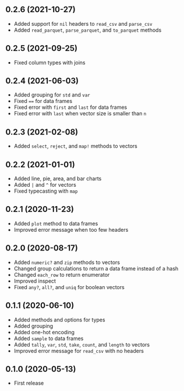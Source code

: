 ## 0.2.6 (2021-10-27)

- Added support for `nil` headers to `read_csv` and `parse_csv`
- Added `read_parquet`, `parse_parquet`, and `to_parquet` methods

## 0.2.5 (2021-09-25)

- Fixed column types with joins

## 0.2.4 (2021-06-03)

- Added grouping for `std` and `var`
- Fixed `==` for data frames
- Fixed error with `first` and `last` for data frames
- Fixed error with `last` when vector size is smaller than `n`

## 0.2.3 (2021-02-08)

- Added `select`, `reject`, and `map!` methods to vectors

## 0.2.2 (2021-01-01)

- Added line, pie, area, and bar charts
- Added `|` and `^` for vectors
- Fixed typecasting with `map`

## 0.2.1 (2020-11-23)

- Added `plot` method to data frames
- Improved error message when too few headers

## 0.2.0 (2020-08-17)

- Added `numeric?` and `zip` methods to vectors
- Changed group calculations to return a data frame instead of a hash
- Changed `each_row` to return enumerator
- Improved inspect
- Fixed `any?`, `all?`, and `uniq` for boolean vectors

## 0.1.1 (2020-06-10)

- Added methods and options for types
- Added grouping
- Added one-hot encoding
- Added `sample` to data frames
- Added `tally`, `var`, `std`, `take`, `count`, and `length` to vectors
- Improved error message for `read_csv` with no headers

## 0.1.0 (2020-05-13)

- First release
